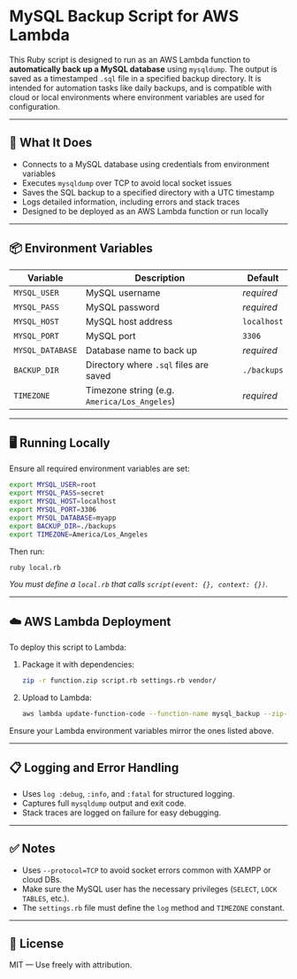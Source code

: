 # MySQL Backup Script for AWS Lambda

This Ruby script is designed to run as an AWS Lambda function to **automatically back up a MySQL database** using `mysqldump`. The output is saved as a timestamped `.sql` file in a specified backup directory. It is intended for automation tasks like daily backups, and is compatible with cloud or local environments where environment variables are used for configuration.

---

## 🔧 What It Does

* Connects to a MySQL database using credentials from environment variables
* Executes `mysqldump` over TCP to avoid local socket issues
* Saves the SQL backup to a specified directory with a UTC timestamp
* Logs detailed information, including errors and stack traces
* Designed to be deployed as an AWS Lambda function or run locally

---

## 📦 Environment Variables

| Variable         | Description                                  | Default     |
| ---------------- | -------------------------------------------- | ----------- |
| `MYSQL_USER`     | MySQL username                               | *required*  |
| `MYSQL_PASS`     | MySQL password                               | *required*  |
| `MYSQL_HOST`     | MySQL host address                           | `localhost` |
| `MYSQL_PORT`     | MySQL port                                   | `3306`      |
| `MYSQL_DATABASE` | Database name to back up                     | *required*  |
| `BACKUP_DIR`     | Directory where `.sql` files are saved       | `./backups` |
| `TIMEZONE`       | Timezone string (e.g. `America/Los_Angeles`) | *required*  |

---

## 🖥️ Running Locally

Ensure all required environment variables are set:

```bash
export MYSQL_USER=root
export MYSQL_PASS=secret
export MYSQL_HOST=localhost
export MYSQL_PORT=3306
export MYSQL_DATABASE=myapp
export BACKUP_DIR=./backups
export TIMEZONE=America/Los_Angeles
```

Then run:

```bash
ruby local.rb
```

*You must define a `local.rb` that calls `script(event: {}, context: {})`.*

---

## ☁️ AWS Lambda Deployment

To deploy this script to Lambda:

1. Package it with dependencies:

   ```bash
   zip -r function.zip script.rb settings.rb vendor/
   ```

2. Upload to Lambda:

   ```bash
   aws lambda update-function-code --function-name mysql_backup --zip-file fileb://function.zip
   ```

Ensure your Lambda environment variables mirror the ones listed above.

---

## 📋 Logging and Error Handling

* Uses `log :debug`, `:info`, and `:fatal` for structured logging.
* Captures full `mysqldump` output and exit code.
* Stack traces are logged on failure for easy debugging.

---

## ✅ Notes

* Uses `--protocol=TCP` to avoid socket errors common with XAMPP or cloud DBs.
* Make sure the MySQL user has the necessary privileges (`SELECT`, `LOCK TABLES`, etc.).
* The `settings.rb` file must define the `log` method and `TIMEZONE` constant.

---

## 📄 License

MIT — Use freely with attribution.
